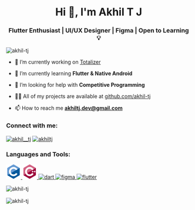 <h1 align="center">Hi 👋, I'm Akhil T J</h1>
<h3 align="center">Flutter Enthusiast | UI/UX Designer | Figma | Open to Learning 💡</h3>

<p align="left"> <img src="https://komarev.com/ghpvc/?username=akhil-tj&label=Profile%20views&color=0e75b6&style=flat" alt="akhil-tj" /> </p>

- 🔭 I’m currently working on [Totalizer](https://github.com/akhil-tj/Totalizer)

- 🌱 I’m currently learning **Flutter & Native Android**

- 🤝 I’m looking for help with **Competitive Programming**

- 👨‍💻 All of my projects are available at [github.com/akhil-tj](https://github.com/akhil-tj)

- 📫 How to reach me **akhiltj.dev@gmail.com**

<h3 align="left">Connect with me:</h3>
<p align="left">
<a href="https://twitter.com/akhil__tj" target="blank"><img align="center" src="https://raw.githubusercontent.com/rahuldkjain/github-profile-readme-generator/master/src/images/icons/Social/twitter.svg" alt="akhil__tj" height="30" width="40" /></a>
<a href="https://linkedin.com/in/akhiltj" target="blank"><img align="center" src="https://raw.githubusercontent.com/rahuldkjain/github-profile-readme-generator/master/src/images/icons/Social/linked-in-alt.svg" alt="akhiltj" height="30" width="40" /></a>
</p>

<h3 align="left">Languages and Tools:</h3>
<p align="left"> <a href="https://www.cprogramming.com/" target="_blank"> <img src="https://raw.githubusercontent.com/devicons/devicon/master/icons/c/c-original.svg" alt="c" width="40" height="40"/> </a> <a href="https://www.w3schools.com/cpp/" target="_blank"> <img src="https://raw.githubusercontent.com/devicons/devicon/master/icons/cplusplus/cplusplus-original.svg" alt="cplusplus" width="40" height="40"/> </a> <a href="https://dart.dev" target="_blank"> <img src="https://www.vectorlogo.zone/logos/dartlang/dartlang-icon.svg" alt="dart" width="40" height="40"/> </a> <a href="https://www.figma.com/" target="_blank"> <img src="https://www.vectorlogo.zone/logos/figma/figma-icon.svg" alt="figma" width="40" height="40"/> </a> <a href="https://flutter.dev" target="_blank"> <img src="https://www.vectorlogo.zone/logos/flutterio/flutterio-icon.svg" alt="flutter" width="40" height="40"/> </a> </p>

<p><img align="center" src="https://github-readme-stats.vercel.app/api/top-langs?username=akhil-tj&show_icons=true&locale=en&layout=compact&hide=jupyter%20notebook,javascript" alt="akhil-tj" /></p>

<p><img align="center" src="https://github-readme-streak-stats.herokuapp.com/?user=akhil-tj&" alt="akhil-tj" /></p>
